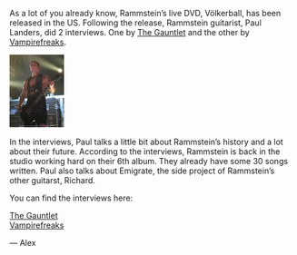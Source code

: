 As a lot of you already know, Rammstein’s live DVD, Völkerball, has been released in the US. Following the release, Rammstein guitarist, Paul Landers, did 2 interviews. One by [The Gauntlet](http://www.thegauntlet.com/interviews/307/Rammstein.html) and the other by [Vampirefreaks](http://vampirefreaks.com/content/comment.php?entry=164&t=Rammstein).

[![Paul Landers - Rammstein](paul-landers-b.thumbnail.jpg)](https://i0.wp.com/blog.alexseifert.com/wp-content/uploads/2007/11/paul-landers-b.jpg?ssl=1 "Paul Landers - Rammstein")

In the interviews, Paul talks a little bit about Rammstein’s history and a lot about their future. According to the interviews, Rammstein is back in the studio working hard on their 6th album. They already have some 30 songs written. Paul also talks about Emigrate, the side project of Rammstein’s other guitarst, Richard.

You can find the interviews here:

[The Gauntlet](http://www.thegauntlet.com/interviews/307/Rammstein.html)  
[Vampirefreaks](http://vampirefreaks.com/content/comment.php?entry=164&t=Rammstein)

— Alex